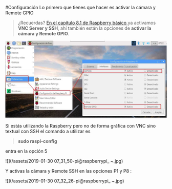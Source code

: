 #Configuración
Lo primero que tienes que hacer es activar la cámara y Remote GPIO

>¿Recuerdas? [En el capítulo 8.1 de Raspberry básico ](https://catedu.github.io/raspberry-muy-basico/8-vnc/81-vnc-server.html) ya activamos **VNC Server y SSH**, ahí también están la opciones de **activar la cámara y Remote GPIO**.

![](/assets/configuracionRaspberry.jpg)

Si estás utilizando la Raspberry pero no de forma gráfica con VNC sino textual con SSH el comando a utilizar es
>**sudo raspi-config**

entra en la opción 5

![](/assets/2019-01-30 07_31_50-pi@raspberrypi_ ~.jpg)

Y activas la cámara y Remote SSH en las opciones P1 y P8 :

![](/assets/2019-01-30 07_32_26-pi@raspberrypi_ ~.jpg)
